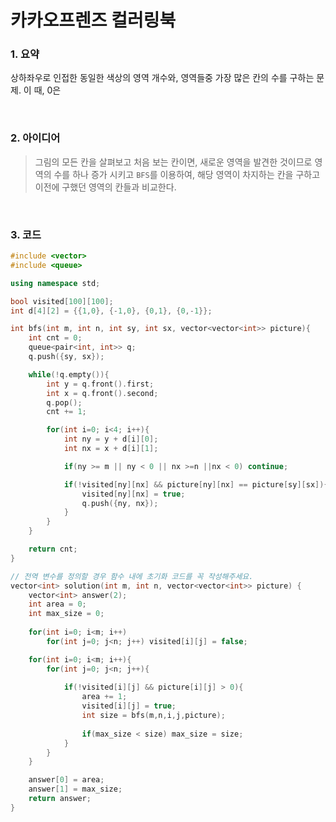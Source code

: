 # 카카오프렌즈 컬러링북

### 1. 요약

상하좌우로 인접한 동일한 색상의 영역 개수와, 영역들중 가장 많은 칸의 수를 구하는 문제. 이 때, 0은 

<br/>

### 2. 아이디어

> 그림의 모든 칸을 살펴보고 처음 보는 칸이면, 새로운 영역을 발견한 것이므로 영역의 수를 하나 증가 시키고 `BFS`를 이용하여, 해당 영역이 차지하는 칸을 구하고 이전에 구했던 영역의 칸들과 비교한다. 

<br/>

### 3. 코드

```cpp
#include <vector>
#include <queue>

using namespace std;

bool visited[100][100];
int d[4][2] = {{1,0}, {-1,0}, {0,1}, {0,-1}};

int bfs(int m, int n, int sy, int sx, vector<vector<int>> picture){
    int cnt = 0;
    queue<pair<int, int>> q;
    q.push({sy, sx});

    while(!q.empty()){
        int y = q.front().first;
        int x = q.front().second;
        q.pop();
        cnt += 1;

        for(int i=0; i<4; i++){
            int ny = y + d[i][0];
            int nx = x + d[i][1];

            if(ny >= m || ny < 0 || nx >=n ||nx < 0) continue;

            if(!visited[ny][nx] && picture[ny][nx] == picture[sy][sx]){
                visited[ny][nx] = true;
                q.push({ny, nx});
            }
        }
    }

    return cnt;
}

// 전역 변수를 정의할 경우 함수 내에 초기화 코드를 꼭 작성해주세요.
vector<int> solution(int m, int n, vector<vector<int>> picture) {
    vector<int> answer(2);
    int area = 0;
    int max_size = 0;
    
    for(int i=0; i<m; i++)
        for(int j=0; j<n; j++) visited[i][j] = false;

    for(int i=0; i<m; i++){
        for(int j=0; j<n; j++){
            
            if(!visited[i][j] && picture[i][j] > 0){
                area += 1;
                visited[i][j] = true;     
                int size = bfs(m,n,i,j,picture);
                
                if(max_size < size) max_size = size;
            }
        }
    }

    answer[0] = area;
    answer[1] = max_size;
    return answer;
}
```

